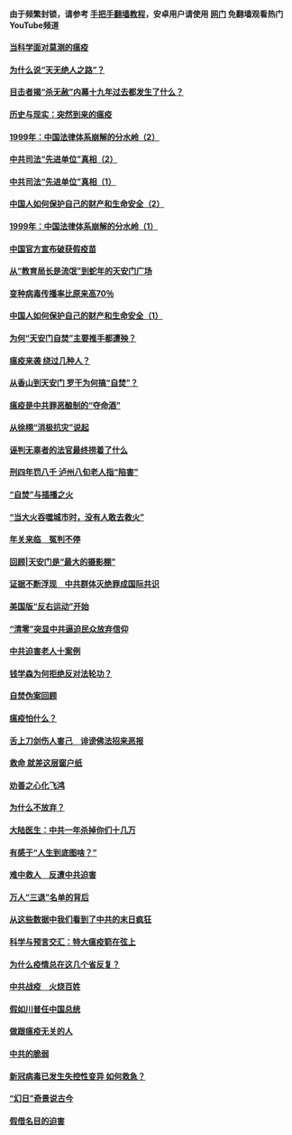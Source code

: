 #### 由于频繁封锁，请参考 [手把手翻墙教程](https://github.com/gfw-breaker/guides/wiki/)，安卓用户请使用 [网门](https://github.com/gfw-breaker/nogfw/blob/master/dl.md?t=02081900) 免翻墙观看热门YouTube频道 

#### [当科学面对莫测的瘟疫](../pages/19/419625.md?t=02081900) 

#### [为什么说“天无绝人之路”？](../pages/19/419618.md?t=02081900) 

#### [目击者揭“杀无赦”内幕十九年过去都发生了什么？](../pages/19/419617.md?t=02081900) 

#### [历史与现实：突然到来的瘟疫](../pages/19/419619.md?t=02081900) 

#### [1999年：中国法律体系崩解的分水岭（2）](../pages/19/419455.md?t=02081900) 

#### [中共司法“先进单位”真相（2）](../pages/19/419450.md?t=02081900) 

#### [中共司法“先进单位”真相（1）](../pages/19/419449.md?t=02081900) 

#### [中国人如何保护自己的财产和生命安全（2）](../pages/19/419404.md?t=02081900) 

#### [1999年：中国法律体系崩解的分水岭（1）](../pages/19/419454.md?t=02081900) 

#### [中国官方宣布破获假疫苗](../pages/19/419504.md?t=02081900) 

#### [从“教育局长是流氓”到蛇年的天安门广场](../pages/19/419470.md?t=02081900) 

#### [变种病毒传播率比原来高70％](../pages/19/419456.md?t=02081900) 

#### [中国人如何保护自己的财产和生命安全（1）](../pages/19/419403.md?t=02081900) 

#### [为何“天安门自焚”主要推手都遭殃？](../pages/19/419348.md?t=02081900) 

#### [瘟疫来袭 绕过几种人？](../pages/19/419349.md?t=02081900) 

#### [从香山到天安门 罗干为何搞“自焚”？](../pages/19/419270.md?t=02081900) 

#### [瘟疫是中共罪恶酿制的“夺命酒”](../pages/19/419223.md?t=02081900) 

#### [从徐栩“消极抗灾”说起](../pages/19/419224.md?t=02081900) 

#### [诬判无辜者的法官最终捞着了什么](../pages/19/419268.md?t=02081900) 

#### [刑四年罚八千 泸州八旬老人指“陷害”](../pages/19/419232.md?t=02081900) 

#### [“自焚”与插播之火](../pages/19/419226.md?t=02081900) 

#### [“当大火吞噬城市时，没有人敢去救火”](../pages/19/419077.md?t=02081900) 

#### [年关来临　冤判不停](../pages/19/419093.md?t=02081900) 

#### [回顾|天安门是“最大的摄影棚”](../pages/19/380866.md?t=02081900) 

#### [证据不断浮现　中共群体灭绝罪成国际共识](../pages/19/419031.md?t=02081900) 

#### [美国版“反右运动”开始](../pages/19/419030.md?t=02081900) 

#### [“清零”突显中共逼迫民众放弃信仰](../pages/19/418995.md?t=02081900) 

#### [中共迫害老人十案例](../pages/19/418831.md?t=02081900) 

#### [钱学森为何拒绝反对法轮功？](../pages/19/418905.md?t=02081900) 

#### [自焚伪案回顾](../pages/19/418799.md?t=02081900) 

#### [瘟疫怕什么？](../pages/19/418800.md?t=02081900) 

#### [舌上刀剑伤人害己　诽谤佛法招来恶报](../pages/19/418731.md?t=02081900) 

#### [救命 就差这层窗户纸](../pages/19/418706.md?t=02081900) 

#### [劝善之心化飞鸿](../pages/19/416766.md?t=02081900) 

#### [为什么不放弃？](../pages/19/418691.md?t=02081900) 

#### [大陆医生：中共一年杀掉你们十几万](../pages/19/418670.md?t=02081900) 

#### [有感于“人生到底图啥？”](../pages/19/418624.md?t=02081900) 

#### [难中救人　反遭中共迫害](../pages/19/418414.md?t=02081900) 

#### [万人“三退”名单的背后](../pages/19/418505.md?t=02081900) 

#### [从这些数据中我们看到了中共的末日疯狂](../pages/19/418420.md?t=02081900) 

#### [科学与预言交汇：特大瘟疫箭在弦上](../pages/19/418266.md?t=02081900) 

#### [为什么疫情总在这几个省反复？](../pages/19/418219.md?t=02081900) 

#### [中共战疫　火烧百姓](../pages/19/418220.md?t=02081900) 

#### [假如川普任中国总统](../pages/19/418174.md?t=02081900) 

#### [做跟瘟疫无关的人](../pages/19/418171.md?t=02081900) 

#### [中共的脆弱](../pages/19/418196.md?t=02081900) 

#### [新冠病毒已发生失控性变异 如何救急？](../pages/19/418032.md?t=02081900) 

#### [“幻日”奇景说古今](../pages/19/418033.md?t=02081900) 

#### [假借名目的迫害](../pages/19/418055.md?t=02081900) 

